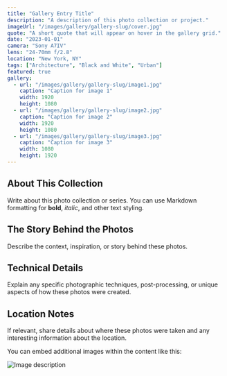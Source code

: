 ```yaml
---
title: "Gallery Entry Title"
description: "A description of this photo collection or project."
imageUrl: "/images/gallery/gallery-slug/cover.jpg"
quote: "A short quote that will appear on hover in the gallery grid."
date: "2023-01-01"
camera: "Sony A7IV"
lens: "24-70mm f/2.8"
location: "New York, NY"
tags: ["Architecture", "Black and White", "Urban"]
featured: true
gallery:
  - url: "/images/gallery/gallery-slug/image1.jpg"
    caption: "Caption for image 1"
    width: 1920
    height: 1080
  - url: "/images/gallery/gallery-slug/image2.jpg"
    caption: "Caption for image 2"
    width: 1920
    height: 1080
  - url: "/images/gallery/gallery-slug/image3.jpg"
    caption: "Caption for image 3"
    width: 1080
    height: 1920
---
```


## About This Collection

Write about this photo collection or series. You can use Markdown formatting for **bold**, *italic*, and other text styling.

## The Story Behind the Photos

Describe the context, inspiration, or story behind these photos.

## Technical Details

Explain any specific photographic techniques, post-processing, or unique aspects of how these photos were created.

## Location Notes

If relevant, share details about where these photos were taken and any interesting information about the location.

You can embed additional images within the content like this:

![Image description](/images/gallery/gallery-slug/detail.jpg)
